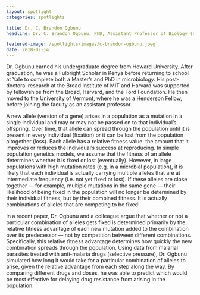 ```yaml
---
layout: spotlight
categories: spotlights

title: Dr. C. Brandon Ogbunu
headline: Dr. C. Brandon Ogbunu, PhD, Assistant Professor of Biology (University of Vermont). <p> Dr. Ogbunu works to develop models that explain how infectious diseases evolve, including the emergence of drug resistant strains.

featured-image: /spotlights/images/c-brandon-ogbunu.jpeg
date: 2018-02-14
---
```


Dr. Ogbunu earned his undergraduate degree from Howard University. After graduation, he was a Fulbright Scholar in Kenya before returning to school at Yale to complete both a Master’s and PhD in microbiology. His post-doctoral research at the Broad Institute of MIT and Harvard was supported by fellowships from the Broad, Harvard, and the Ford Foundation. He then moved to the University of Vermont, where he was a Henderson Fellow, before joining the faculty as an assistant professor.

A new allele (version of a gene) arises in a population as a mutation in a single individual and may or may not be passed on to that individual’s offspring. Over time, that allele can spread through the population until it is present in every individual (fixation) or it can be lost from the population altogether (loss). Each allele has a relative fitness value: the amount that it improves or reduces the individual’s success at reproducing. In simple population genetics models, we assume that the fitness of an allele determines whether it is fixed or lost (eventually). However, in large populations with high mutation rates (e.g. in a microbial population), it is likely that each individual is actually carrying multiple alleles that are at intermediate frequency (i.e. not yet fixed or lost). If these alleles are close together — for example, multiple mutations in the same gene — their likelihood of being fixed in the population will no longer be determined by their individual fitness, but by their combined fitness. It is actually combinations of alleles that are competing to be fixed!

In a recent paper, Dr. Ogbunu and a colleague argue that whether or not a particular combination of alleles gets fixed is determined primarily by the relative fitness advantage of each new mutation added to the combination over its predecessor — not by competition between different combinations. Specifically, this relative fitness advantage determines how quickly the new combination spreads through the population. Using data from malarial parasites treated with anti-malaria drugs (selective pressure), Dr. Ogbunu simulated how long it would take for a particular combination of alleles to arise, given the relative advantage from each step along the way. By comparing different drugs and doses, he was able to predict which would be most effective for delaying drug resistance from arising in the population.